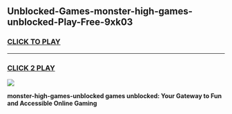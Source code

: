 
## Unblocked-Games-monster-high-games-unblocked-Play-Free-9xk03
<h3>
<a href="https://premium76.site?title=monster-high-games-unblocked&ref=19M">CLICK TO PLAY</a></h3>
<hr>

<h3>
<a href="https://premium76.site?title=monster-high-games-unblocked&ref=19M">CLICK 2 PLAY</a>
  
</h3>

<a href="https://premium76.site?title=monster-high-games-unblocked&ref=19M"><img src="https://clearcache.store/games.png"></a>


**monster-high-games-unblocked games unblocked: Your Gateway to Fun and Accessible Online Gaming**
